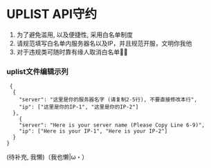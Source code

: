 # UPLIST API守约
1. 为了避免滥用, 以及便捷性, 采用白名单制度
2. 请规范填写白名单内服务器名以及IP，并且规范开服，文明你我他
3. 对于违规类可随时靠有缘人取消白名单🤏🏻
### uplist文件编辑示列
```
 {
  {
    "server": "这里是你的服务器名字 (请复制2-5行), 不要直接修改本行",
    "ip": ["这里是你的IP-1", "这里是你的IP-2"]
  },
    {
    "server": "Here is your server name (Please Copy Line 6-9)",
    "ip": ["Here is your IP-1", "Here is your IP-2"]
  }
}
```
(待补充, 我懒)（我也懒|ω・）